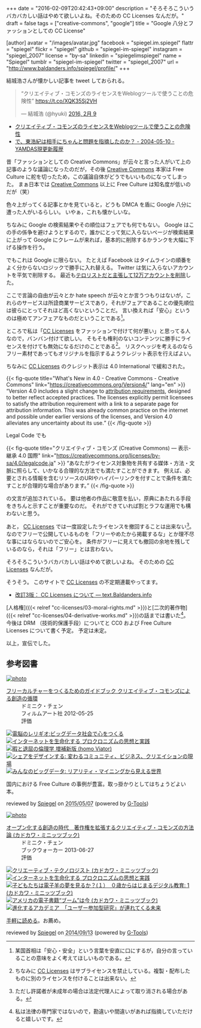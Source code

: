 +++
date = "2016-02-09T20:42:43+09:00"
description = "そろそろこういうバカバカしい話はやめて欲しいよね。そのための CC Licenses なんだが。"
draft = false
tags = ["creative-commons", "google"]
title = "Google 八分とファッションとしての CC License"

[author]
  avatar = "/images/avatar.jpg"
  facebook = "spiegel.im.spiegel"
  flattr = "spiegel"
  flickr = "spiegel"
  github = "spiegel-im-spiegel"
  instagram = "spiegel_2007"
  license = "by-sa"
  linkedin = "spiegelimspiegel"
  name = "Spiegel"
  tumblr = "spiegel-im-spiegel"
  twitter = "spiegel_2007"
  url = "http://www.baldanders.info/spiegel/profile/"
+++

結城浩さんが懐かしい記事を tweet しておられる。

<blockquote class="twitter-tweet" data-lang="ja"><p lang="ja" dir="ltr">“クリエイティブ・コモンズのライセンスをWeblogツールで使うことの危険性” <a href="https://t.co/XQK35Sj2VH">https://t.co/XQK35Sj2VH</a></p>&mdash; 結城浩 (@hyuki) <a href="https://twitter.com/hyuki/status/696895800601739265">2016, 2月 9</a></blockquote>

- [クリエイティブ・コモンズのライセンスをWeblogツールで使うことの危険性](http://www.hyuki.com/trans/blogtrap.html)
- [で、東浩紀は相手にちゃんと問題を指摘したのか？ - 2004-05-10 - YAMDAS現更新履歴](http://d.hatena.ne.jp/yomoyomo/20040510#p3)

昔「ファッションとしての Creative Commons」が云々と言った人がいて上の記事のような議論になったのだが，その後 [Creative Commons] 本家は Free Culture に舵を切ったため，この議論自体がどうでもいいものになってしまった。
まぁ日本では [Creative Commons] 以上に Free Culture は知名度が低いのだが（笑）

色々上がってくる記事とかを見ていると，どうも DMCA を盾に Google 八分に遭った人がいるらしい。
いやぁ，これも懐かしいな。

ちなみに Google の検索結果やその順位はフェアでも何でもない。
Google はこの手の係争を避けようとするので，誰かにとって気に入らないページが検索結果に上がって Google にクレームが来れば，基本的に削除するかランクを大幅に下げる操作を行う。

でもこれは Google に限らない。
たとえば Facebook はタイムラインの順番をよく分からないロジックで勝手に入れ替える。
Twitter は気に入らないアカウントを平気で削除する。
最近も[テロリストだと主張して12万アカウントを削除](http://www.mdn.co.jp/di/newstopics/44028/)した。

ここで言論の自由が云々とか hate speech が云々とか言うつもりはないが，これらのサービスは所詮商業サービスであり，それがフェアであることの優先順位は彼らにとってそれほど高くないということだ。
言い換えれば「安心」というのは極めてアンフェアなものだということである[^0]。

[^0]: 某国首相は「安心・安全」という言葉を安直に口にするが，自分の言っていることの意味をよく考えてほしいものである。

ところで私は「[CC Licenses] をファッションで付けて何が悪い」と思ってる人なので，バンバン付けて欲しい。
そもそも権利のないコンテンツに勝手にライセンスを付けても無効になるだけのことである[^a]。
リスクヘッジを考えるのならフリー素材であってもオリジナルを指示するようクレジット表示を行えばよい。

[^a]: ちなみに [CC Licenses] はサブライセンスを禁止している。複製・配布したものに別のライセンスを付けることは出来ない。

ちなみに [CC Licenses] のクレジット表示は 4.0 International で緩和された。

{{< fig-quote title="What's New in 4.0 - Creative Commons - Creative Commons" link="https://creativecommons.org/Version4/" lang="en" >}}
<q>Version 4.0 includes a slight change to <a href="http://wiki.creativecommons.org/Frequently_Asked_Questions#How_do_I_properly_attribute_material_offered_under_a_Creative_Commons_license.3F">attribution requirements</a>, designed to better reflect accepted practices. The licenses explicitly permit licensees to satisfy the attribution requirement with a link to a separate page for attribution information. This was already common practice on the internet and possible under earlier versions of the licenses, and Version 4.0 alleviates any uncertainty about its use.</q>
{{< /fig-quote >}}

Legal Code でも

{{< fig-quote title="クリエイティブ・コモンズ (Creative Commons) — 表示-継承 4.0 国際" link="https://creativecommons.org/licenses/by-sa/4.0/legalcode.ja" >}}
<q>あなたがライセンス対象物を共有する媒体・方法・文脈に照らして、いかなる合理的な方法でも満たすことができます。
例えば、必要とされる情報を含むリソースのURIやハイパーリンクを付すことで条件を満たすことが合理的な場合があります。</q>
{{< /fig-quote >}}

の文言が追加されている。
要は他者の作品に敬意を払い，原典にあたれる手段をきちんと示すことが重要なのだ。
それができていれば割とラフな運用でも構わないと思う。

あと， [CC Licenses] では一度設定したライセンスを撤回することは出来ない[^b]。
なのでフリーで公開しているものを「フリーやめたから掲載するな」とか理不尽な事にはならないのでご安心を。
条件がフリーに見えても撤回の余地を残しているのなら，それは「フリー」とは言わない。

[^b]: ただし許諾者が未成年の場合は法定代理人によって取り消される場合がある。

そろそろこういうバカバカしい話はやめて欲しいよね。
そのための [CC Licenses] なんだが。

そうそう。
このサイトで [CC Licenses] の不定期連載やってます。

- [改訂3版： CC Licenses について — text.Baldanders.info](/cc-licenses/)

[人格権]({{< relref "cc-licenses/03-moral-rights.md" >}})と[二次的著作物]({{< relref "cc-licenses/04-derivative-works.md" >}})の話までは書いた[^c]。
今後は DRM （技術的保護手段）についてと CC0 および Free Culture Licenses について書く予定。
予定は未定。

[^c]: 私は法律の専門家ではないので，勘違いや間違いがあれば指摘していただけると嬉しいです。

以上，宣伝でした。

## 参考図書

<div class="hreview" ><a class="item url" href="http://www.amazon.co.jp/exec/obidos/ASIN/4845911744/baldandersinf-22/"><img src="http://ecx.images-amazon.com/images/I/51pDWTdSdlL._SL160_.jpg" alt="photo" class="photo"  /></a><dl ><dt class="fn"><a class="item url" href="http://www.amazon.co.jp/exec/obidos/ASIN/4845911744/baldandersinf-22/">フリーカルチャーをつくるためのガイドブック  クリエイティブ・コモンズによる創造の循環</a></dt><dd>ドミニク・チェン </dd><dd>フィルムアート社 2012-05-25</dd><dd>評価<abbr class="rating" title="4"><img src="http://g-images.amazon.com/images/G/01/detail/stars-4-0.gif" alt="" /></abbr> </dd></dl><p class="similar"><a href="http://www.amazon.co.jp/exec/obidos/ASIN/4757103581/baldandersinf-22/" target="_top"><img src="http://images.amazon.com/images/P/4757103581.09._SCTHUMBZZZ_.jpg"  alt="電脳のレリギオ:ビッグデータ社会で心をつくる"  /></a> <a href="http://www.amazon.co.jp/exec/obidos/ASIN/4791767160/baldandersinf-22/" target="_top"><img src="http://images.amazon.com/images/P/4791767160.09._SCTHUMBZZZ_.jpg"  alt="インターネットを生命化する プロクロニズムの思想と実践"  /></a> <a href="http://www.amazon.co.jp/exec/obidos/ASIN/4778314379/baldandersinf-22/" target="_top"><img src="http://images.amazon.com/images/P/4778314379.09._SCTHUMBZZZ_.jpg"  alt="暇と退屈の倫理学 増補新版 (homo Viator)"  /></a> <a href="http://www.amazon.co.jp/exec/obidos/ASIN/4761525649/baldandersinf-22/" target="_top"><img src="http://images.amazon.com/images/P/4761525649.09._SCTHUMBZZZ_.jpg"  alt="シェアをデザインする: 変わるコミュニティ、ビジネス、クリエイションの現場"  /></a> <a href="http://www.amazon.co.jp/exec/obidos/ASIN/4757103506/baldandersinf-22/" target="_top"><img src="http://images.amazon.com/images/P/4757103506.09._SCTHUMBZZZ_.jpg"  alt="みんなのビッグデータ: リアリティ・マイニングから見える世界"  /></a> </p>
<p class="description">国内における Free Culture の事例が豊富。取っ掛かりとしてはちょうどよい本。</p>
<p class="gtools" >reviewed by <a href='#maker' class='reviewer'>Spiegel</a> on <abbr class="dtreviewed" title="2015-05-07">2015/05/07</abbr> (powered by <a href="http://www.goodpic.com/mt/aws/index.html" >G-Tools</a>)</p>
</div>

<div class="hreview" ><a class="item url" href="http://www.amazon.co.jp/exec/obidos/ASIN/B00DI8TMPU/baldandersinf-22/"><img src="http://ecx.images-amazon.com/images/I/51zmlOAOaFL._SL160_.jpg" alt="photo" class="photo"  /></a><dl ><dt class="fn"><a class="item url" href="http://www.amazon.co.jp/exec/obidos/ASIN/B00DI8TMPU/baldandersinf-22/">オープン化する創造の時代　著作権を拡張するクリエイティブ・コモンズの方法論 (カドカワ・ミニッツブック)</a></dt><dd>ドミニク・チェン </dd><dd>ブックウォーカー 2013-06-27</dd><dd>評価<abbr class="rating" title="5"><img src="http://g-images.amazon.com/images/G/01/detail/stars-5-0.gif" alt="" /></abbr> </dd></dl><p class="similar"><a href="http://www.amazon.co.jp/exec/obidos/ASIN/B00JMAIKJM/baldandersinf-22/" target="_top"><img src="http://images.amazon.com/images/P/B00JMAIKJM.09._SCTHUMBZZZ_.jpg"  alt="クリエーティブ・テクノロジスト (カドカワ・ミニッツブック)"  /></a> <a href="http://www.amazon.co.jp/exec/obidos/ASIN/B00EHAUQEE/baldandersinf-22/" target="_top"><img src="http://images.amazon.com/images/P/B00EHAUQEE.09._SCTHUMBZZZ_.jpg"  alt="インターネットを生命化する プロクロニズムの思想と実践"  /></a> <a href="http://www.amazon.co.jp/exec/obidos/ASIN/B00CJ5NNGM/baldandersinf-22/" target="_top"><img src="http://images.amazon.com/images/P/B00CJ5NNGM.09._SCTHUMBZZZ_.jpg"  alt="子どもたちは電子羊の夢を見るか？(１）　０歳からはじまるデジタル教育: 1 (カドカワ・ミニッツブック)"  /></a> <a href="http://www.amazon.co.jp/exec/obidos/ASIN/B00KAOQXTS/baldandersinf-22/" target="_top"><img src="http://images.amazon.com/images/P/B00KAOQXTS.09._SCTHUMBZZZ_.jpg"  alt="アメリカの電子書籍“ブーム”は今 (カドカワ・ミニッツブック)"  /></a> <a href="http://www.amazon.co.jp/exec/obidos/ASIN/B00DB1AZ1E/baldandersinf-22/" target="_top"><img src="http://images.amazon.com/images/P/B00DB1AZ1E.09._SCTHUMBZZZ_.jpg"  alt="進化するアカデミア　「ユーザー参加型研究」が連れてくる未来"  /></a> </p>
<p class="description" ><a href='http://www.baldanders.info/spiegel/log2/000643.shtml'>手軽に読める</a>。お薦め。</p>
<p class="gtools" >reviewed by <a href="#maker" class="reviewer">Spiegel</a> on <abbr class="dtreviewed" title="2014-09-13">2014/09/13</abbr> (powered by <a href="http://www.goodpic.com/mt/aws/index.html">G-Tools</a>)</p>
</div>

[Creative Commons]: https://creativecommons.org/ "Creative Commons"
[CC Licenses]: https://creativecommons.org/licenses/ "ライセンスについて - Creative Commons"
